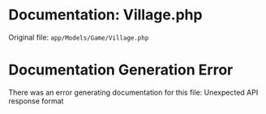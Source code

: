 # Documentation: Village.php

Original file: `app/Models/Game/Village.php`

# Documentation Generation Error

There was an error generating documentation for this file: Unexpected API response format